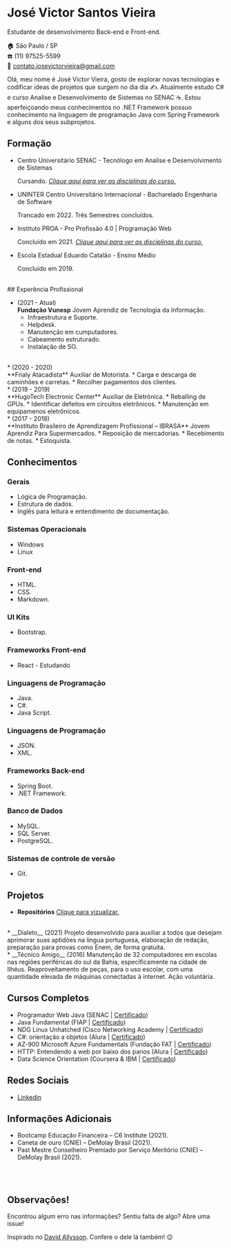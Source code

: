 # José Victor Santos Vieira
Estudante de desenvolvimento Back-end e Front-end.

:house:    São Paulo / SP <br>
:phone:   (11) 97525-5599 <br>
:email:  contato.josevictorvieira@gmail.com


Olá, meu nome é José Victor Vieira, gosto de explorar novas tecnologias e codificar ideas de projetos que surgem no dia dia ✍. Atualmente estudo C# e curso Analise e Desenvolvimento de Sistemas no SENAC ☕. Estou aperfeiçoando meus conhecimentos no .NET Framework possuo conhecimento na linguagem de programação Java com Spring Framework e alguns dos seus subprojetos.
<br>

## Formação

* Centro Universitário SENAC - Tecnólogo em Analise e Desenvolvimento de Sistemas

  Cursando.
  [_Clique aqui para ver as disciplinas do curso._](DISCIPLINAS.md#tecnólogo-em-análise-e-desenvolvimento-de-sistemas)
  <br>

* UNINTER Centro Universitário Internacional - Bacharelado Engenharia de Software

  Trancado em 2022.
  Três Semestres concluídos.
  <br>

* Instituto PROA - Pro Profissão 4.0 | Programação Web

  Concluído em 2021.
    [_Clique aqui para ver as disciplinas do curso._](DISCIPLINAS.md#tecnólogo-em-análise-e-desenvolvimento-de-sistemas)
  <br>

* Escola Estadual Eduardo Catalão - Ensino Médio

  Concluído em 2019.
<br>
## Experência Profissional

  * (2021 - Atual) <br>
  **Fundação Vunesp**
  Jovem Aprendiz de Tecnologia da Informação.
    * Infraestrutura e Suporte.
    * Helpdesk.
    * Manutenção em cumputadores.
    * Cabeamento estruturado.
    * Instalação de SO.
  <br>
  * (2020 - 2020) <br>
  **Frialy Atacadista**
  Auxiliar de Motorista.
    * Carga e descarga de caminhões e carretas.
    * Recolher pagamentos dos clientes.
  <br>
  * (2019 - 2019) <br>
  **HugoTech Electronic Center**
  Auxiliar de Eletrônica.
    * Reballing de GPUs.
    * Identificar defeitos em circuitos eletrônicos.
    * Manutenção em equipamenos eletrônicos.
  <br>
  * (2017 - 2018) <br>
  **Instituto Brasileiro de Aprendizagem Profissional – IBRASA**
  Jovem Aprendiz Para Supermercados.
    * Reposição de mercadorias.
    * Recebimento de notas.
    * Estoquista.
  <br>

## Conhecimentos

### Gerais

  * Lógica de Programação.
  * Estrutura de dados.
  * Inglês para leitura e entendimento de documentação.

### Sistemas Operacionais

  * Windows
  * Linux

### Front-end
* HTML.
* CSS.
* Markdown.

### UI Kits
* Bootstrap.

### Frameworks Front-end
* React - Estudando

### Linguagens de Programação
* Java.
* C#.
* Java Script.

### Linguagens de Programação
* JSON.
* XML.

### Frameworks Back-end
* Spring Boot.
* .NET Framework.

### Banco de Dados
* MySQL.
* SQL Server.
* PostgreSQL.

### Sistemas de controle de versão
* Git.

## Projetos

* __Repositórios__ [Clique para vizualizar.](https://github.com/jvieira562?tab=repositories)
<br>
* __Dialeto__ (2021) Projeto desenvolvido para auxiliar a todos que
  desejam aprimorar suas aptidões na língua
  portuguesa, elaboração de redação,
  preparação para provas como Enem, de forma
  gratuita.
<br>
* __Técnico Amigo__ (2016) Manutenção de 32 computadores em escolas
nas regiões periféricas do sul da Bahia,
especificamente na cidade de Ilhéus.
Reaproveitamento de peças, para o uso
escolar, com uma quantidade elevada de
máquinas conectadas à internet. Ação
voluntária.


## Cursos Completos
* Programador Web Java (SENAC | [Certificado](http://www1.intranet.sp.senac.br/senac_solution/pss/relatorios/certificados/NBASVIARAPIDA/mod29.cfm?CRYPTALGID=06957d30-09d8-11ec-a389-a8b3f2b3c318&dt=2021-08-30-18.19.56.000000))
* Java Fundamental (FIAP | [Certificado](https://on.fiap.com.br/pluginfile.php/1/local_nanocourses/certificado_nanocourse/35856/d83b1f451c0b507576624da1aebd4f2c/certificado.png))
* NDG Linux Unhatched (Cisco Networking Academy | [Certificado](https://drive.google.com/file/d/1KrlB0J2RVD_JIkdPOL9XGTCKBqZ6FxTw/view))
* C#: orientação a objetos (Alura | [Certificado](https://cursos.alura.com.br/certificate/0c414f13-7045-4f75-b548-5534a3d55f4f))
* AZ-900 Microsoft Azure Fundamentals (Fundação FAT | [Certificado](https://drive.google.com/file/d/1kAzlk_2Lx0rUk_ix5ZeX3Ozrl5ge8leA/view))
* HTTP: Entendendo a web por baixo dos panos (Alura | [Certificado](https://cursos.alura.com.br/certificate/e8d78bae-aa94-44d4-a42b-17b159974d07))
* Data Science Orientation (Coursera & IBM | [Certificado](https://www.credly.com/badges/24fedde8-1a06-4bc7-ad25-beb59da3ccee?source=linked_in_profile))

## Redes Sociais
*  [Linkedin](https://www.linkedin.com/in/josevictorvieira/)

## Informações Adicionais
* Bootcamp Educação Financeira – C6 Institute (2021).
* Caneta de ouro (CNIE) – DeMolay Brasil (2021).
* Past Mestre Conselheiro Premiado por Serviço Meritório (CNIE) – DeMolay Brasil (2021).


<br><br>

## Observações!
Encontrou algum erro nas informações? Sentiu falta de algo? Abre uma issue! <br>

Inspirado no [David Allysson](https://github.com/davidallysson). Confere o dele lá também! :wink:

